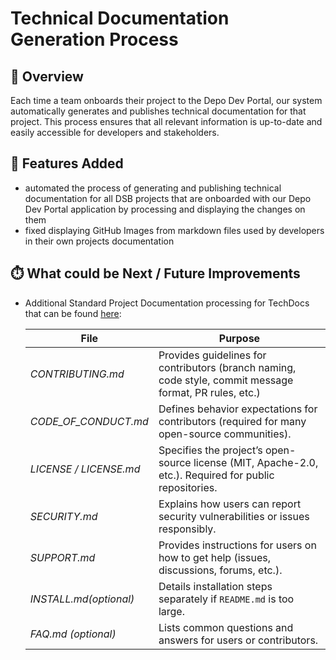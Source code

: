 # Technical Documentation Generation Process

## 📖 Overview
Each time a team onboards their project to the Depo Dev Portal, our system automatically generates and publishes technical documentation for that project.
This process ensures that all relevant information is up-to-date and easily accessible for developers and stakeholders.

## 🎂 Features Added
- automated the process of generating and publishing technical documentation for all DSB projects
that are onboarded with our Depo Dev Portal application by processing and displaying the changes on them
- fixed displaying GitHub Images from markdown files used by developers in their own projects documentation

## ⏱️ What could be Next / Future Improvements
- Additional Standard Project Documentation processing for TechDocs that can be found [here](https://jira.dsb.dk/browse/IN-1664):

    | File                     | Purpose                                                                                                            |
    |--------------------------|--------------------------------------------------------------------------------------------------------------------|
    | *CONTRIBUTING.md*        | Provides guidelines for contributors (branch naming, code style, commit message format, PR rules, etc.)            |
    | *CODE_OF_CONDUCT.md*     | Defines behavior expectations for contributors (required for many open-source communities).                        |
    | *LICENSE / LICENSE.md*   | Specifies the project’s open-source license (MIT, Apache-2.0, etc.). Required for public repositories.             |
    | *SECURITY.md*            | Explains how users can report security vulnerabilities or issues responsibly.                                      |
    | *SUPPORT.md*             | Provides instructions for users on how to get help (issues, discussions, forums, etc.).                            |
    | *INSTALL.md*_(optional)_ | Details installation steps separately if `README.md` is too large.                                                 |
    | *FAQ.md* _(optional)_    | Lists common questions and answers for users or contributors.                                                      |
